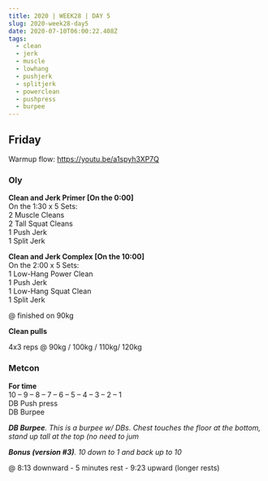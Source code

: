 ```yaml
---
title: 2020 | WEEK28 | DAY 5
slug: 2020-week28-day5
date: 2020-07-10T06:00:22.408Z
tags:
  - clean
  - jerk
  - muscle
  - lowhang
  - pushjerk
  - splitjerk
  - powerclean
  - pushpress
  - burpee
---
```

## Friday

Warmup flow: <https://youtu.be/a1spyh3XP7Q>

### Oly

**Clean and Jerk Primer \[On the 0:00]**\
On the 1:30 x 5 Sets:\
2 Muscle Cleans\
2 Tall Squat Cleans\
1 Push Jerk\
1 Split Jerk

**Clean and Jerk Complex \[On the 10:00]**\
On the 2:00 x 5 Sets:\
1 Low-Hang Power Clean\
1 Push Jerk\
1 Low-Hang Squat Clean\
1 Split Jerk

@ finished on 90kg

**Clean pulls**

4x3 reps @ 90kg / 100kg / 110kg/ 120kg

### Metcon

**For time**\
10 – 9 – 8 – 7 – 6 – 5 – 4 – 3 – 2 – 1\
DB Push press\
DB Burpee

***DB Burpee**. This is a burpee w/ DBs. Chest touches the floor at the bottom, stand up tall at the top (no need to jum*

***Bonus (version #3)**. 10 down to 1 and back up to 10*

@ 8:13 downward - 5 minutes rest - 9:23 upward (longer rests)